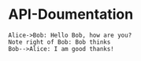 # API-Doumentation

```sequence
Alice->Bob: Hello Bob, how are you?
Note right of Bob: Bob thinks
Bob-->Alice: I am good thanks!
```
